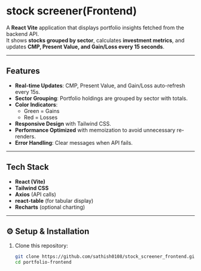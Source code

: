 # stock screener(Frontend)

A **React Vite** application that displays portfolio insights fetched from the backend API.  
It shows **stocks grouped by sector**, calculates **investment metrics**, and updates **CMP, Present Value, and Gain/Loss every 15 seconds**.

---

## Features
- **Real-time Updates**: CMP, Present Value, and Gain/Loss auto-refresh every 15s.
- **Sector Grouping**: Portfolio holdings are grouped by sector with totals.
- **Color Indicators**:  
  - Green = Gains  
  - Red = Losses
- **Responsive Design** with Tailwind CSS.
- **Performance Optimized** with memoization to avoid unnecessary re-renders.
- **Error Handling**: Clear messages when API fails.

---

## Tech Stack
- **React (Vite)**
- **Tailwind CSS**
- **Axios** (API calls)
- **react-table** (for tabular display)
- **Recharts** (optional charting)

---

## ⚙️ Setup & Installation

1. Clone this repository:
   ```bash
   git clone https://github.com/sathish0108/stock_screener_frontend.git
   cd portfolio-frontend
